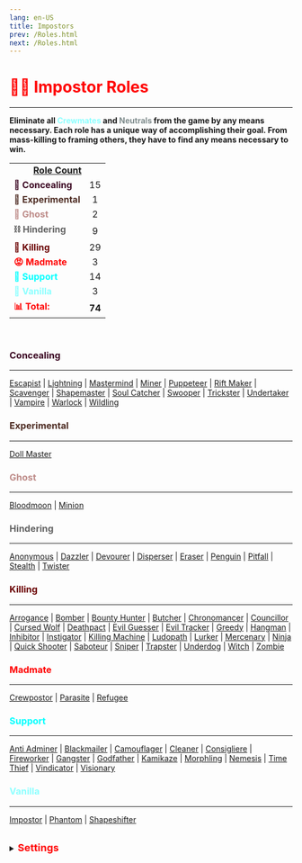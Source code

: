 ```yaml
---
lang: en-US
title: Impostors
prev: /Roles.html
next: /Roles.html
---
```


# <font color=red>🦹‍♂️ <b>Impostor Roles</b></font>
---

<b>Eliminate all <font color=#8cffff>Crewmates</font> and <font color=#7f8c8d>Neutrals</font> from the game by any means necessary. Each role has a unique way of accomplishing their goal. From mass-killing to framing others, they have to find any means necessary to win.</b><br>

<table>
<tr>
<td colspan="2" align="center"><b><u>Role Count</u></b></td>
</tr>

<tr>
<td><font color=#3b0722><b>👣 Concealing</b></font></td>
<td align="center">15</td>
</tr>

<tr>
<td><font color=#4d2b22><b>🚧 Experimental</b></font></td>
<td align="center">1</td>
</tr>

<tr>
<td><font color=#bd8b88><b>👻 Ghost</b></font></td>
<td align="center">2</td>
</tr>

<tr>
<td><font color=#636363><b>⛓️ Hindering</b></font></td>
<td align="center">9</td>
</tr>

<tr>
<td><font color=#6a0000><b>🔪 Killing</b></font></td>
<td align="center">29</td>
</tr>

<tr>
<td><font color=red><b>😡 Madmate</b></font></td>
<td align="center">3</td>
</tr>

<tr>
<td><font color=#00ffff><b>🏥 Support</b></font> </td>
<td align="center">14</td>
</tr>

<tr>
<td><font color=#8cffff><b>🍦 Vanilla</b></font> </td>
<td align="center">3</td>
</tr>

<tr>
<td><font color=red><b>📊 Total:</b></font></td>
<td align="center"><b>74</b></td>
</tr>

</table>
<br>

### <font color=#3b0722><b>Concealing</b></font>
---
[Escapist](/options/Impostors/Concealing/Escapist.html) | [Lightning](/options/Impostors/Concealing/Lightning.html) | [Mastermind](/options/Impostors/Concealing/Mastermind.html) | [Miner](/options/Impostors/Concealing/Miner.html) | [Puppeteer](/options/Impostors/Concealing/Puppeteer.html) | [Rift Maker](/options/Impostors/Concealing/RiftMaker.html) | [Scavenger](/options/Impostors/Concealing/Scavenger.html) | [Shapemaster](/options/Impostors/Concealing/Shapemaster.html) | [Soul Catcher](/options/Impostors/Concealing/SoulCatcher.html) | [Swooper](/options/Impostors/Concealing/Swooper.html) | [Trickster](/options/Impostors/Concealing/Trickster.html) | [Undertaker](/options/Impostors/Concealing/Undertaker.html) | [Vampire](/options/Impostors/Concealing/Vampire.html) | [Warlock](/options/Impostors/Concealing/Warlock.html) | [Wildling](/options/Impostors/Concealing/Wildling.html)
<br>

### <font color=#4d2b22><b>Experimental</b></font>
---
[Doll Master](/options/Impostors/Experimental/DollMaster.html)

### <font color=#bd8b88><b>Ghost</b></font>
---
[Bloodmoon](/options/Impostors/Ghost/Bloodmoon.html) | [Minion](/options/Impostors/Ghost/Minion.html)

### <font color=#636363><b>Hindering</b></font>
---
[Anonymous](/options/Impostors/Hindering/Anonymous.html) | [Dazzler](/options/Impostors/Hindering/Dazzler.html) | [Devourer](/options/Impostors/Hindering/Devourer.html) | [Disperser](/options/Impostors/Hindering/Disperser.html) | [Eraser](/options/Impostors/Hindering/Eraser.html) | [Penguin](/options/Impostors/Hindering/Penguin.html) | [Pitfall](/options/Impostors/Hindering/Pitfall.html) | [Stealth](/options/Impostors/Hindering/Stealth.html) | [Twister](/options/Impostors/Hindering/Twister.html)
<br>

### <font color=#6a0000><b>Killing</b></font>
---
[Arrogance](/options/Impostors/Killing/Arrogance.html) | [Bomber](/options/Impostors/Killing/Bomber.html) | [Bounty Hunter](/options/Impostors/Killing/BountyHunter.html) | [Butcher](/options/Impostors/Killing/Butcher.html) | [Chronomancer](/options/Impostors/Killing/Chronomancer.html) | [Councillor](/options/Impostors/Killing/Councillor.html) | [Cursed Wolf](/options/Impostors/Killing/CursedWolf.html) | [Deathpact](/options/Impostors/Killing/Deathpact.html) | [Evil Guesser](/options/Impostors/Killing/EvilGuesser.html) | [Evil Tracker](/options/Impostors/Killing/EvilTracker.html) | [Greedy](/options/Impostors/Killing/Greedy.html) | [Hangman](/options/Impostors/Killing/Hangman.html) | [Inhibitor](/options/Impostors/Killing/Inhibitor.html) | [Instigator](/options/Impostors/Killing/Instigator.html) | [Killing Machine](/options/Impostors/Killing/KillingMachine.html) | [Ludopath](/options/Impostors/Killing/Ludopath.html) | [Lurker](/options/Impostors/Killing/Lurker.html) | [Mercenary](/options/Impostors/Killing/Mercenary.html) | [Ninja](/options/Impostors/Killing/Ninja.html) | [Quick Shooter](/options/Impostors/Killing/Quickshooter.html) | [Saboteur](/options/Impostors/Killing/Saboteur.html) | [Sniper](/options/Impostors/Killing/Sniper.html) | [Trapster](/options/Impostors/Killing/Trapster.html) | [Underdog](/options/Impostors/Killing/Underdog.html) | [Witch](/options/Impostors/Killing/Witch.html) | [Zombie](/options/Impostors/Killing/Witch.html)
<br>

### <font color=red><b>Madmate</b></font>
---
[Crewpostor](/options/Impostors/Madmate/Crewpostor.html) | [Parasite](/options/Impostors/Madmate/Parasite.html) | [Refugee](/options/Impostors/Madmate/Refugee.html)
<br>

### <font color=#00ffff><b>Support</b></font>
---
[Anti Adminer](/options/Impostors/Support/AntiAdminer.html) | [Blackmailer](/options/Impostors/Support/Blackmailer.html) | [Camouflager](/options/Impostors/Support/Camouflager.html) | [Cleaner](/options/Impostors/Support/Cleaner.html) | [Consigliere](/options/Impostors/Support/Consigliere.html) | [Fireworker](/options/Impostors/Support/Fireworker.html) | [Gangster](/options/Impostors/Support/Gangster.html) | [Godfather](/options/Impostors/Support/Godfather.html) | [Kamikaze](/options/Impostors/Support/Kamikaze.html) | [Morphling](/options/Impostors/Support/Morphling.html) | [Nemesis](/options/Impostors/Support/Nemesis.html) | [Time Thief](/options/Impostors/Support/TimeThief.html) | [Vindicator](/options/Impostors/Support/Vindicator.html) | [Visionary](/options/Impostors/Support/Visionary.html)
<br>

### <font color=#8cffff><b>Vanilla</b></font>
---
[Impostor](/options/Impostors/Vanilla/Impostor.html) | [Phantom](/options/Phantom/Vanilla/Shapeshifter.html) | [Shapeshifter](/options/Impostors/Vanilla/Shapeshifter.html)
<br>

<br>

<details>
<summary><font color=red size='4em'><b>Settings</b></font></summary>
<br>
Below are settings to make the game more balanced based on your lobby's style of gameplay:

* <font color=red>Impostors</font> know the roles of other <font color=red>Impostors</font>
  * You'll know the roles of other <font color=red>Impostors</font> by their role below their name and <font color=red>red</font> color
  * You can turn this <font color=green>ON</font> or <font color=red>OFF</font>
* <font color=red>Impostors</font> know <font color=red>Madmates</font>
  * You'll know the <font color=red>Madmate(s)</font> by their role below their name and <font color=red>red</font> color
  * You can turn this <font color=green>ON</font> or <font color=red>OFF</font>
* <font color=red>Impostors</font> can kill <font color=red>Madmates</font>
  * <font color=red>Impostors</font> can kill <font color=red>Madmate(s)</font> using their respective kill button ability
  * You can turn this <font color=green>ON</font> or <font color=red>OFF</font>
<br><br>

* <font color=red>Madmates</font> know each other
  * You'll know who the other <font color=red>Mamdates</font> are by their <font color=red>red</font> color name
  * You can turn this <font color=green>ON</font> or <font color=red>OFF</font>
* <font color=red>Madmates</font> know <font color=red>Impostors</font>
  * You'll know the roles of other <font color=red>Impostors</font> by their role below their name and <font color=red>red</font> color
  * You can turn this <font color=green>ON</font> or <font color=red>OFF</font>
* <font color=red>Madmates</font> can kill <font color=red>Impostors</font>
  * <font color=red>Madmates</font> with <font color=b22222>Killing</font> roles will be able to kill <font color=red>Impostors</font>
  * You can turn this <font color=green>ON</font> or <font color=red>OFF</font>
* <font color=red>Madmates</font> have <font color=red>Impostor</font> vision
  * <font color=red>Madmates</font> have maximum vision
  * You can turn this <font color=green>ON</font> or <font color=red>OFF</font>
* <font color=red>Madmates</font> can fix sabotages
  * Turning this <font color=green>ON</font> will essentially give <font color=red>Madmates</font> the [Fool](#fool) Add-on by default.
  * You can turn this <font color=green>ON</font> or <font color=red>OFF</font>
<br><br>

* <font color=red>Refugee</font>'s Kill Cooldown
  * The cooldown for <font color=red>Refugee</font>'s kill ability
<br><br>

* Default Shapeshift Cooldown
  * The default cooldown for any <font color=red>Impostor</font> with the ability to shapeshift
  * From 5 (minumum) to 995 (maximum) seconds with 5 seconds intervals
* <font color=red>Impostors</font> can't sabotage after they've die
  * <font color=red>Impostors</font> can't call any sabotages after they die
  * You can turn this <font color=green>ON</font> or <font color=red>OFF</font>
</details>